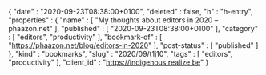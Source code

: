 {
  "date" : "2020-09-23T08:38:00+0100",
  "deleted" : false,
  "h" : "h-entry",
  "properties" : {
    "name" : [ "My thoughts about editors in 2020 – phaazon.net" ],
    "published" : [ "2020-09-23T08:38:00+0100" ],
    "category" : [ "editors", "productivity" ],
    "bookmark-of" : [ "https://phaazon.net/blog/editors-in-2020" ],
    "post-status" : [ "published" ]
  },
  "kind" : "bookmarks",
  "slug" : "2020/09/t1j10",
  "tags" : [ "editors", "productivity" ],
  "client_id" : "https://indigenous.realize.be"
}
